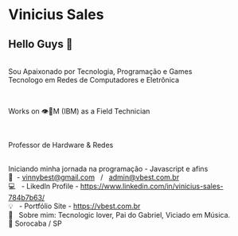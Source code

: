 
# Vinicius Sales

## Hello Guys 👋
 <br/>Sou Apaixonado por Tecnologia, Programação e Games
 <br/>Tecnologo em Redes de Computadores e Eletrônica

 <br/> <p>Works on 👁️🐝M (IBM) as a Field Technician <p>
 <br/> <p> Professor de Hardware & Redes <p>
 <br/> Iniciando minha jornada na programação - Javascript e afins
 <br/> :e-mail:&nbsp; - vinnybest@gmail.com &nbsp; / &nbsp; admin@vbest.com.br
 <br/> :computer: &nbsp; - LikedIn Profile - https://www.linkedin.com/in/vinicius-sales-784b7b63/
 <br/> :bulb: &nbsp; - Portfólio Site - https://vbest.com.br
 <br/> 💬  &nbsp; Sobre mim: Tecnologic lover, Pai do Gabriel, Viciado em Música.
 <br/> :city_sunrise: Sorocaba / SP
 
